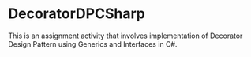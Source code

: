# DecoratorDPCSharp
This is an assignment activity that involves implementation of Decorator Design Pattern using Generics and Interfaces in C#.
